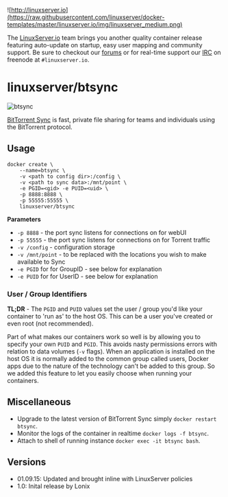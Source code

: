 ![http://linuxserver.io](https://raw.githubusercontent.com/linuxserver/docker-templates/master/linuxserver.io/img/linuxserver_medium.png)

The [LinuxServer.io](http://linuxserver.io) team brings you another quality container release featuring auto-update on startup, easy user mapping and community support. Be sure to checkout our [forums](http://forum.linuxserver.io) or for real-time support our [IRC](http://www.linuxserver.io/index.php/irc/) on freenode at `#linuxserver.io`.

# linuxserver/btsync

![btsync](http://static3.actualidadipad.com/wp-content/uploads/2013/08/BitTorrent-Sync.jpg)

[BitTorrent Sync](https://www.getsync.com/) is fast, private file sharing for teams and individuals using the BitTorrent protocol.

## Usage

```
docker create \
	--name=btsync \
	-v <path to config dir>:/config \
	-v <path to sync data>:/mnt/point \
	-e PGID=<gid> -e PUID=<uid> \
	-p 8888:8888 \
	-p 55555:55555 \
	linuxserver/btsync
```

**Parameters**

* `-p 8888` - the port sync listens for connections on for webUI
* `-p 55555` - the port sync listens for connections on for Torrent traffic
* `-v /config` - configuration storage
* `-v /mnt/point` - to be replaced with the locations you wish to make available to Sync
* `-e PGID` for for GroupID - see below for explanation
* `-e PUID` for for UserID - see below for explanation

### User / Group Identifiers

**TL;DR** - The `PGID` and `PUID` values set the user / group you'd like your container to 'run as' to the host OS. This can be a user you've created or even root (not recommended).

Part of what makes our containers work so well is by allowing you to specify your own `PUID` and `PGID`. This avoids nasty permissions errors with relation to data volumes (`-v` flags). When an application is installed on the host OS it is normally added to the common group called users, Docker apps due to the nature of the technology can't be added to this group. So we added this feature to let you easily choose when running your containers.  

## Miscellaneous

* Upgrade to the latest version of BitTorrent Sync simply `docker restart btsync`.
* Monitor the logs of the container in realtime `docker logs -f btsync`.
* Attach to shell of running instance `docker exec -it btsync bash`.

## Versions

* 01.09.15: Updated and brought inline with LinuxServer policies
* 1.0: Inital release by Lonix
